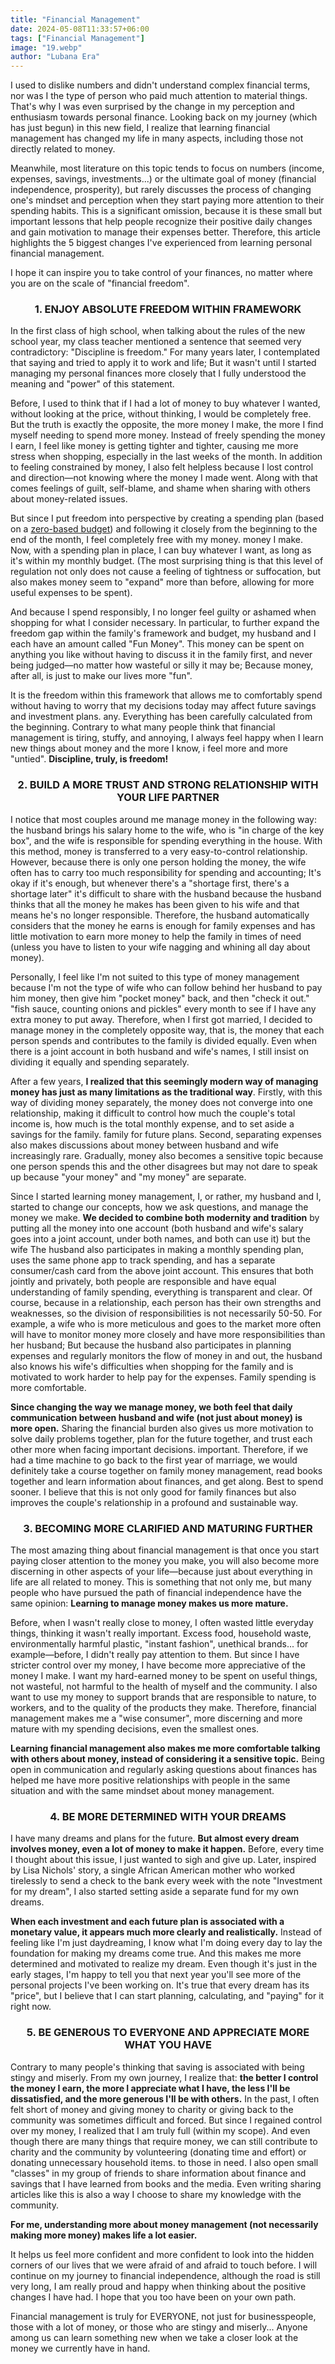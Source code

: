 ```yaml
---
title: "Financial Management"
date: 2024-05-08T11:33:57+06:00
tags: ["Financial Management"]
image: "19.webp"
author: "Lubana Era"
---
```


I used to dislike numbers and didn't understand complex financial terms, nor was I the type of person who paid much attention to material things. 
That's why I was even surprised by the change in my perception and enthusiasm towards personal finance. Looking back on my journey (which has just begun) in this new field, I realize that learning financial management has changed my life in many aspects, including those not directly related to money.

Meanwhile, most literature on this topic tends to focus on numbers (income, expenses, savings, investments...) or the ultimate goal of money (financial independence, prosperity), but rarely discusses the process of changing one's mindset and perception when they start paying more attention to their spending habits. This is a significant omission, because it is these small but important lessons that help people recognize their positive daily changes and gain motivation to manage their expenses better. Therefore, this article highlights the 5 biggest changes I've experienced from learning personal financial management.

I hope it can inspire you to take control of your finances, no matter where you are on the scale of "financial freedom".

### <div align="center">1. ENJOY ABSOLUTE FREEDOM WITHIN FRAMEWORK</div>

In the first class of high school, when talking about the rules of the new school year, my class teacher mentioned a sentence that seemed very contradictory: "Discipline is freedom." For many years later, I contemplated that saying and tried to apply it to work and life; But it wasn't until I started managing my personal finances more closely that I fully understood the meaning and "power" of this statement.

Before, I used to think that if I had a lot of money to buy whatever I wanted, without looking at the price, without thinking, I would be completely free. But the truth is exactly the opposite, the more money I make, the more I find myself needing to spend more money. Instead of freely spending the money I earn, I feel like money is getting tighter and tighter, causing me more stress when shopping, especially in the last weeks of the month. In addition to feeling constrained by money, I also felt helpless because I lost control and direction—not knowing where the money I made went. Along with that comes feelings of guilt, self-blame, and shame when sharing with others about money-related issues.

But since I put freedom into perspective by creating a spending plan (based on a [zero-based budget](https://www.wordwhisperer.co/posts/zero-based-budget/)) and following it closely from the beginning to the end of the month, I feel completely free with my money. money I make. Now, with a spending plan in place, I can buy whatever I want, as long as it's within my monthly budget.
(The most surprising thing is that this level of regulation not only does not cause a feeling of tightness or suffocation, but also makes money seem to "expand" more than before, allowing for more useful expenses to be spent).

And because I spend responsibly, I no longer feel guilty or ashamed when shopping for what I consider necessary. In particular, to further expand the freedom gap within the family's framework and budget, my husband and I each have an amount called "Fun Money". This money can be spent on anything you like without having to discuss it in the family first, and never being judged—no matter how wasteful or silly it may be; Because money, after all, is just to make our lives more "fun".

It is the freedom within this framework that allows me to comfortably spend without having to worry that my decisions today may affect future savings and investment plans. any. Everything has been carefully calculated from the beginning. Contrary to what many people think that financial management is tiring, stuffy, and annoying, I always feel happy when I learn new things about money and the more I know, i feel more and more "untied". 
**Discipline, truly, is freedom!**

### <div align="center">2. BUILD A MORE TRUST AND STRONG RELATIONSHIP WITH YOUR LIFE PARTNER</div>

I notice that most couples around me manage money in the following way: the husband brings his salary home to the wife, who is "in charge of the key box", and the wife is responsible for spending everything in the house. With this method, money is transferred to a very easy-to-control relationship. However, because there is only one person holding the money, the wife often has to carry too much responsibility for spending and accounting; It's okay if it's enough, but whenever there's a "shortage first, there's a shortage later" it's difficult to share with the husband because the husband thinks that all the money he makes has been given to his wife and that means he's no longer responsible. Therefore, the husband automatically considers that the money he earns is enough for family expenses and has little motivation to earn more money to help the family in times of need (unless you have to listen to your wife nagging and whining all day about money).

Personally, I feel like I'm not suited to this type of money management because I'm not the type of wife who can follow behind her husband to pay him money, then give him "pocket money" back, and then "check it out." "fish sauce, counting onions and pickles" every month to see if I have any extra money to put away. Therefore, when I first got married, I decided to manage money in the completely opposite way, that is, the money that each person spends and contributes to the family is divided equally. Even when there is a joint account in both husband and wife's names, I still insist on dividing it equally and spending separately.

After a few years, **I realized that this seemingly modern way of managing money has just as many limitations as the traditional way**. Firstly, with this way of dividing money separately, the money does not converge into one relationship, making it difficult to control how much the couple's total income is, how much is the total monthly expense, and to set aside a savings for the family. family for future plans. Second, separating expenses also makes discussions about money between husband and wife increasingly rare. Gradually, money also becomes a sensitive topic because one person spends this and the other disagrees but may not dare to speak up because "your money" and "my money" are separate.

Since I started learning money management, I, or rather, my husband and I, started to change our concepts, how we ask questions, and manage the money we make. **We decided to combine both modernity and tradition** by putting all the money into one account (both husband and wife's salary goes into a joint account, under both names, and both can use it) but the wife The husband also participates in making a monthly spending plan, uses the same phone app to track spending, and has a separate consumer/cash card from the above joint account. This ensures that both jointly and privately, both people are responsible and have equal understanding of family spending, everything is transparent and clear. Of course, because in a relationship, each person has their own strengths and weaknesses, so the division of responsibilities is not necessarily 50-50. For example, a wife who is more meticulous and goes to the market more often will have to monitor money more closely and have more responsibilities than her husband; 
But because the husband also participates in planning expenses and regularly monitors the flow of money in and out, the husband also knows his wife's difficulties when shopping for the family and is motivated to work harder to help pay for the expenses. Family spending is more comfortable.

**Since changing the way we manage money, we both feel that daily communication between husband and wife (not just about money) is more open.** Sharing the financial burden also gives us more motivation to solve daily problems together, plan for the future together, and trust each other more when facing important decisions. important. Therefore, if we had a time machine to go back to the first year of marriage, we would definitely take a course together on family money management, read books together and learn information about finances, and get along. Best to spend sooner. I believe that this is not only good for family finances but also improves the couple's relationship in a profound and sustainable way.

### <div align="center">3. BECOMING MORE CLARIFIED AND MATURING FURTHER</div>

The most amazing thing about financial management is that once you start paying closer attention to the money you make, you will also become more discerning in other aspects of your life—because just about everything in life are all related to money. This is something that not only me, but many people who have pursued the path of financial independence have the same opinion: **Learning to manage money makes us more mature.**

Before, when I wasn't really close to money, I often wasted little everyday things, thinking it wasn't really important. Excess food, household waste, environmentally harmful plastic, "instant fashion", unethical brands... for example—before, I didn't really pay attention to them. But since I have stricter control over my money, I have become more appreciative of the money I make. I want my hard-earned money to be spent on useful things, not wasteful, not harmful to the health of myself and the community. I also want to use my money to support brands that are responsible to nature, to workers, and to the quality of the products they make. Therefore, financial management makes me a "wise consumer", more discerning and more mature with my spending decisions, even the smallest ones.

**Learning financial management also makes me more comfortable talking with others about money, instead of considering it a sensitive topic.** Being open in communication and regularly asking questions about finances has helped me have more positive relationships with people in the same situation and with the same mindset about money management.

### <div align="center">4. BE MORE DETERMINED WITH YOUR DREAMS</div>

I have many dreams and plans for the future. **But almost every dream involves money, even a lot of money to make it happen.** Before, every time I thought about this issue, I just wanted to sigh and give up. Later, inspired by Lisa Nichols' story, a single African American mother who worked tirelessly to send a check to the bank every week with the note "Investment for my dream", I also started setting aside a separate fund for my own dreams.

**When each investment and each future plan is associated with a monetary value, it appears much more clearly and realistically.** Instead of feeling like I'm just daydreaming, I know what I'm doing every day to lay the foundation for making my dreams come true. And this makes me more determined and motivated to realize my dream. Even though it's just in the early stages, I'm happy to tell you that next year you'll see more of the personal projects I've been working on. It's true that every dream has its "price", but I believe that I can start planning, calculating, and "paying" for it right now.

### <div align="center">5. BE GENEROUS TO EVERYONE AND APPRECIATE MORE WHAT YOU HAVE</div>

Contrary to many people's thinking that saving is associated with being stingy and miserly. From my own journey, I realize that: **the better I control the money I earn, the more I appreciate what I have, the less I'll be dissatisfied, and the more generous I'll be with others.** In the past, I often felt short of money and giving money to charity or giving back to the community was sometimes difficult and forced. But since I regained control over my money, I realized that I am truly full (within my scope). And even though there are many things that require money, we can still contribute to charity and the community by volunteering (donating time and effort) or donating unnecessary household items. to those in need. I also open small "classes" in my group of friends to share information about finance and savings that I have learned from books and the media. Even writing sharing articles like this is also a way I choose to share my knowledge with the community.

**For me, understanding more about money management (not necessarily making more money) makes life a lot easier.**

It helps us feel more confident and more confident to look into the hidden corners of our lives that we were afraid of and afraid to touch before. I will continue on my journey to financial independence, although the road is still very long, I am really proud and happy when thinking about the positive changes I have had. I hope that you too have been on your own path.

Financial management is truly for EVERYONE, not just for businesspeople, those with a lot of money, or those who are stingy and miserly... Anyone among us can learn something new when we take a closer look at the money we currently have in hand.

